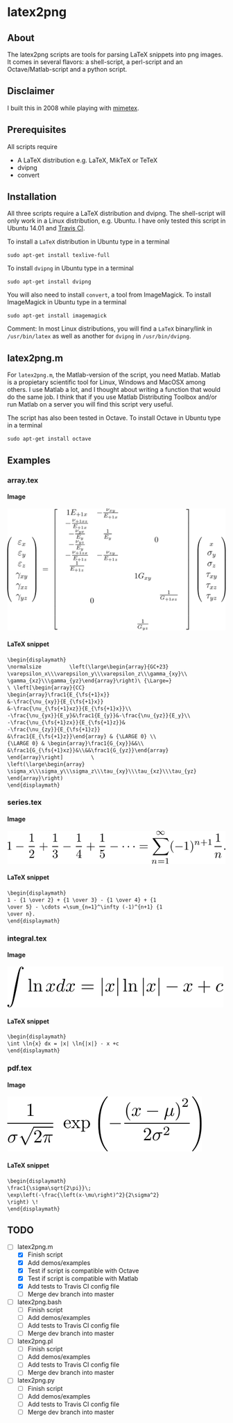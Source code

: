 # latex2png

## About

The latex2png scripts are tools for parsing LaTeX snippets into png images. It comes in several flavors: a shell-script, a perl-script and an Octave/Matlab-script and a python script.

## Disclaimer

I built this in 2008 while playing with [mimetex](http://www.forkosh.com/mimetex.html).

## Prerequisites
All scripts require

* A LaTeX distribution e.g. LaTeX, MikTeX or TeTeX
* dvipng
* convert

## Installation

All three scripts require a LaTeX distribution and dvipng. The shell-script will only work in a Linux distribution, e.g. Ubuntu. I have only tested this script in Ubuntu 14.01 and [Travis CI](https://travis-ci.org/icaoberg/latex2png).

To install a `LaTeX` distribution in Ubuntu type in a terminal

```
sudo apt-get install texlive-full
```

To install `dvipng` in Ubuntu type in a terminal

```
sudo apt-get install dvipng
```

You will also need to install `convert`, a tool from ImageMagick. To install ImageMagick in Ubuntu type in a terminal

```
sudo apt-get install imagemagick
```

Comment: In most Linux distributions, you will find a `LaTeX` binary/link in `/usr/bin/latex` as well as another for `dvipng` in `/usr/bin/dvipng`. 

## latex2png.m

For `latex2png.m`, the Matlab-version of the script, you need Matlab. Matlab is a propietary scientific tool for Linux, Windows and MacOSX among others. I use Matlab a lot, and I thought about writing a function that would do the same job. I think that if you use Matlab Distributing Toolbox and/or run Matlab on a server you will find this script very useful.

The script has also been tested in Octave. To install Octave in Ubuntu type in a terminal

```
sudo apt-get install octave
```

## Examples

### array.tex
#### Image
![Array](images/array.png)

#### LaTeX snippet

```
\begin{displaymath}
\normalsize         \left(\large\begin{array}{GC+23}         
\varepsilon_x\\\varepsilon_y\\\varepsilon_z\\\gamma_{xy}\\         
\gamma_{xz}\\\gamma_{yz}\end{array}\right)\ {\Large=}         
\ \left[\begin{array}{CC}         
\begin{array}\frac1{E_{\fs{+1}x}}         
&-\frac{\nu_{xy}}{E_{\fs{+1}x}}         
&-\frac{\nu_{\fs{+1}xz}}{E_{\fs{+1}x}}\\         
-\frac{\nu_{yx}}{E_y}&\frac1{E_{y}}&-\frac{\nu_{yz}}{E_y}\\         
-\frac{\nu_{\fs{+1}zx}}{E_{\fs{+1}z}}&         
-\frac{\nu_{zy}}{E_{\fs{+1}z}}         
&\frac1{E_{\fs{+1}z}}\end{array} & {\LARGE 0} \\         
{\LARGE 0} & \begin{array}\frac1{G_{xy}}&&\\         
&\frac1{G_{\fs{+1}xz}}&\\&&\frac1{G_{yz}}\end{array}         
\end{array}\right]         \ 
\left(\large\begin{array}         
\sigma_x\\\sigma_y\\\sigma_z\\\tau_{xy}\\\tau_{xz}\\\tau_{yz}         
\end{array}\right)
\end{displaymath}
```

### series.tex
#### Image
![Series](images/series.png)

#### LaTeX snippet

```
\begin{displaymath}
1 - {1 \over 2} + {1 \over 3} - {1 \over 4} + {1 
\over 5} - \cdots =\sum_{n=1}^\infty (-1)^{n+1} {1 
\over n}.
\end{displaymath}
```

### integral.tex
#### Image
![Integral](images/integral.png)

#### LaTeX snippet

```
\begin{displaymath}
\int \ln{x} dx = |x| \ln{|x|} - x +c
\end{displaymath}
```

### pdf.tex
#### Image
![PDF](images/pdf.png)

#### LaTeX snippet

```
\begin{displaymath}
\frac1{\sigma\sqrt{2\pi}}\; 
\exp\left(-\frac{\left(x-\mu\right)^2}{2\sigma^2} 
\right) \!
\end{displaymath}
```

## TODO
- [ ] latex2png.m
  - [x] Finish script
  - [x] Add demos/examples
  - [x] Test if script is compatible with Octave
  - [x] Test if script is compatible with Matlab
  - [x] Add tests to Travis CI config file
  - [ ] Merge dev branch into master
- [ ] latex2png.bash
  - [ ] Finish script
  - [ ] Add demos/examples
  - [ ] Add tests to Travis CI config file
  - [ ] Merge dev branch into master
- [ ] latex2png.pl
  - [ ] Finish script
  - [ ] Add demos/examples
  - [ ] Add tests to Travis CI config file
  - [ ] Merge dev branch into master
- [ ] latex2png.py
  - [ ] Finish script
  - [ ] Add demos/examples
  - [ ] Add tests to Travis CI config file
  - [ ] Merge dev branch into master